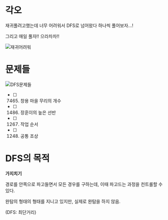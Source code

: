 # 각오
재귀풀려고했는데 너무 어려워서 DFS로 넘어왔다
하나씩 풀어보자...!

그리고 매일 풀자!! 으라차차!!

![재귀어려워](/재귀어려워.png)

# 문제들
![DFS문제들](./DFS문제들.png)
- [ ] 7465. 창용 마을 무리의 개수	
- [ ] 1486. 장훈이의 높은 선반	
- [ ] 1267. 작업 순서
- [ ] 1248. 공통 조상

# DFS의 목적
**가지치기**

경로를 안쪽으로 파고들면서 모든 경우를 구하는데, 이때 파고드는 과정을 컨트롤할 수 있다.

완탐의 형태의 형태를 지니고 있지만, 실제로 완탐을 하지 않음. 

(DFS: 최단거리)